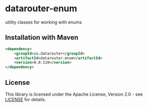 # datarouter-enum

utility classes for working with enums

## Installation with Maven

```xml
<dependency>
	<groupId>io.datarouter</groupId>
	<artifactId>datarouter-enum</artifactId>
	<version>0.0.110</version>
</dependency>
```

## License

This library is licensed under the Apache License, Version 2.0 - see [LICENSE](../LICENSE) for details.
